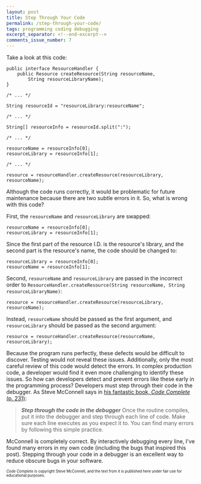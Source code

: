 ```yaml
---
layout: post
title: Step Through Your Code
permalink: /step-through-your-code/
tags: programming coding debugging
excerpt_separator: <!--end-excerpt-->
comments_issue_number: 7
---
```


<!--end-excerpt-->

Take a look at this code:

```
public interface ResourceHandler {
	public Resource createResource(String resourceName,
		String resourceLibraryName);
}

/* ... */

String resourceId = "resourceLibrary:resourceName";

/* ... */

String[] resourceInfo = resourceId.split(":");

/* ... */

resourceName = resourceInfo[0];
resourceLibrary = resourceInfo[1];

/* ... */

resource = resourceHandler.createResource(resourceLibrary, resourceName);
```

Although the code runs correctly, it would be problematic for future maintenance
because there are two subtle errors in it. So, what is wrong with this code?

First, the `resourceName` and `resourceLibrary` are swapped:

```
resourceName = resourceInfo[0];
resourceLibrary = resourceInfo[1];
```

Since the first part of the resource I.D. is the resource's library, and the
second part is the resource's name, the code should be changed to:

```
resourceLibrary = resourceInfo[0];
resourceName = resourceInfo[1];
```

Second, `resourceName` and `resourceLibrary` are passed in the incorrect order
to `ResourceHandler.createResource(String resourceName, String
resourceLibraryName)`:

```
resource = resourceHandler.createResource(resourceLibrary, resourceName);
```

Instead, `resourceName` should be passed as the first argument, and
`resourceLibrary` should be passed as the second argument:

```
resource = resourceHandler.createResource(resourceName, resourceLibrary);
```

Because the program runs perfectly, these defects would be difficult to
discover. Testing would not reveal these issues. Additionally, only the most
careful review of this code would detect the errors. In complex production code,
a developer would find it even more challenging to identify these issues. So how
can developers detect and prevent errors like these early in the programming
process? Developers must step through their code in the debugger. As Steve
McConnell says in <a href="http://cc2e.com/" target="_blank">his fantastic book,
*Code Complete* (p. 231)</a>:

> ***Step through the code in the debugger*** Once the routine compiles, put it into the debugger and step through each line of code. Make sure each line executes as you expect it to. You can find many errors by following this simple practice.

McConnell is completely correct. By interactively debugging every line, I've
found many errors in my own code (including the bugs that inspired this post).
Stepping through your code in a debugger is an excellent way to reduce obscure
bugs in your software.

<sub><sup>*Code Complete* is copyright Steve McConnell, and the text from it is
published here under fair use for educational purposes.</sup></sub>

